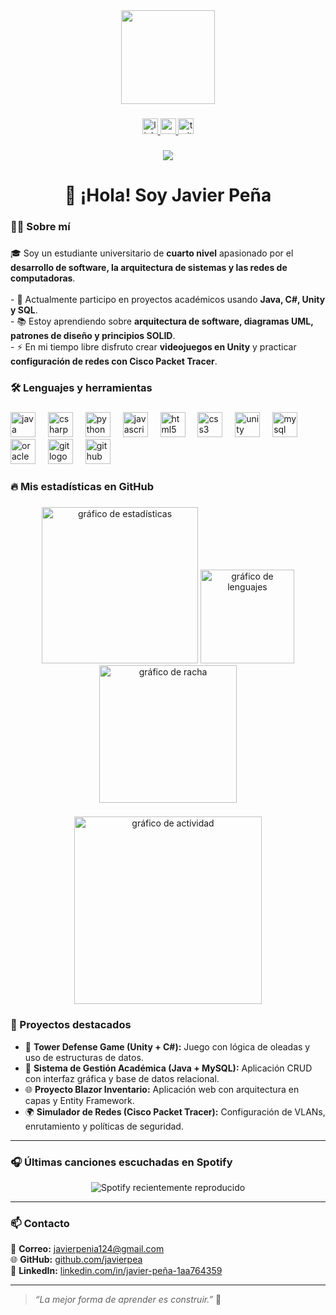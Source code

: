 <div align="center">
  <img height="150" src="https://media.giphy.com/media/M9gbBd9nbDrOTu1Mqx/giphy.gif"  />
</div>

###

<div align="center">
  <a href="https://www.linkedin.com/in/javier-peña-1aa764359" target="_blank">
    <img src="https://img.shields.io/static/v1?message=LinkedIn&logo=linkedin&label=&color=0077B5&logoColor=white&labelColor=&style=for-the-badge" height="25" alt="linkedin logo"  />
  </a>
  <a href="https://www.youtube.com/@tu-canal" target="_blank">
    <img src="https://img.shields.io/static/v1?message=Youtube&logo=youtube&label=&color=FF0000&logoColor=white&labelColor=&style=for-the-badge" height="25" alt="youtube logo"  />
  </a>
  <a href="https://twitter.com/tu-usuario" target="_blank">
    <img src="https://img.shields.io/static/v1?message=Twitter&logo=twitter&label=&color=1DA1F2&logoColor=white&labelColor=&style=for-the-badge" height="25" alt="twitter logo"  />
  </a>
</div>

###

<div align="center">
  <img src="https://visitor-badge.laobi.icu/badge?page_id=javierpea.javierpea"  />
</div>

###

<h1 align="center">👋 ¡Hola! Soy Javier Peña</h1>

###

<h3 align="left">👨‍💻 Sobre mí</h3>

###

<p align="left">
🎓 Soy un estudiante universitario de <b>cuarto nivel</b> apasionado por el <b>desarrollo de software, la arquitectura de sistemas y las redes de computadoras</b>.<br><br>
- 🔭 Actualmente participo en proyectos académicos usando <b>Java, C#, Unity y SQL</b>.<br>
- 📚 Estoy aprendiendo sobre <b>arquitectura de software, diagramas UML, patrones de diseño y principios SOLID</b>.<br>
- ⚡ En mi tiempo libre disfruto crear <b>videojuegos en Unity</b> y practicar <b>configuración de redes con Cisco Packet Tracer</b>.
</p>

###

<h3 align="left">🛠️ Lenguajes y herramientas</h3>

###

<div align="left">
  <img src="https://cdn.jsdelivr.net/gh/devicons/devicon/icons/java/java-original.svg" height="40" alt="java logo" />
  <img width="12" />
  <img src="https://cdn.jsdelivr.net/gh/devicons/devicon/icons/csharp/csharp-original.svg" height="40" alt="csharp logo" />
  <img width="12" />
  <img src="https://cdn.jsdelivr.net/gh/devicons/devicon/icons/python/python-original.svg" height="40" alt="python logo" />
  <img width="12" />
  <img src="https://cdn.jsdelivr.net/gh/devicons/devicon/icons/javascript/javascript-original.svg" height="40" alt="javascript logo" />
  <img width="12" />
  <img src="https://cdn.jsdelivr.net/gh/devicons/devicon/icons/html5/html5-original.svg" height="40" alt="html5 logo" />
  <img width="12" />
  <img src="https://cdn.jsdelivr.net/gh/devicons/devicon/icons/css3/css3-original.svg" height="40" alt="css3 logo" />
  <img width="12" />
  <img src="https://cdn.jsdelivr.net/gh/devicons/devicon/icons/unity/unity-original.svg" height="40" alt="unity logo" />
  <img width="12" />
  <img src="https://cdn.jsdelivr.net/gh/devicons/devicon/icons/mysql/mysql-original.svg" height="40" alt="mysql logo" />
  <img width="12" />
  <img src="https://cdn.jsdelivr.net/gh/devicons/devicon/icons/oracle/oracle-original.svg" height="40" alt="oracle logo" />
  <img width="12" />
  <img src="https://cdn.jsdelivr.net/gh/devicons/devicon/icons/git/git-original.svg" height="40" alt="git logo" />
  <img width="12" />
  <img src="https://cdn.jsdelivr.net/gh/devicons/devicon/icons/github/github-original.svg" height="40" alt="github logo" />
</div>

###

<h3 align="left">🔥 Mis estadísticas en GitHub</h3>

###

<div align="center">
  <img src="https://github-readme-stats.vercel.app/api?username=javierpea&hide_title=false&hide_rank=false&show_icons=true&include_all_commits=true&count_private=true&disable_animations=false&theme=dracula&locale=es&hide_border=false&order=1" height="250" alt="gráfico de estadísticas"  />
  <img src="https://github-readme-stats.vercel.app/api/top-langs?username=javierpea&locale=es&hide_title=false&layout=compact&card_width=320&langs_count=6&theme=dracula&hide_border=false&order=2" height="150" alt="gráfico de lenguajes"  />
  <img src="https://streak-stats.demolab.com?user=javierpea&locale=es&mode=daily&theme=dracula&hide_border=false&border_radius=5&order=3" height="220" alt="gráfico de racha"  />
</div>

###

<div align="center">
  <img src="https://github-readme-activity-graph.vercel.app/graph?username=javierpea&radius=16&theme=react&area=true&order=5" height="300" alt="gráfico de actividad"  />
</div>

###

<h3 align="left">🎯 Proyectos destacados</h3>

- 🧠 **Tower Defense Game (Unity + C#):** Juego con lógica de oleadas y uso de estructuras de datos.  
- 💼 **Sistema de Gestión Académica (Java + MySQL):** Aplicación CRUD con interfaz gráfica y base de datos relacional.  
- 🌐 **Proyecto Blazor Inventario:** Aplicación web con arquitectura en capas y Entity Framework.  
- 🌍 **Simulador de Redes (Cisco Packet Tracer):** Configuración de VLANs, enrutamiento y políticas de seguridad.  

---

<h3 align="left">🎧 Últimas canciones escuchadas en Spotify</h3>

<div align="center">
  <img src="https://spotify-recently-played-readme.vercel.app/api?user=suqf6igokieman672hbk3ulo8&count=5" alt="Spotify recientemente reproducido" />
</div>

---

<h3 align="left">📫 Contacto</h3>

📧 **Correo:** javierpenia124@gmail.com  
🌐 **GitHub:** [github.com/javierpea](https://github.com/javierpea)  
💼 **LinkedIn:** [linkedin.com/in/javier-peña-1aa764359](https://www.linkedin.com/in/javier-peña-1aa764359)

---

> _“La mejor forma de aprender es construir.”_ 🚀
